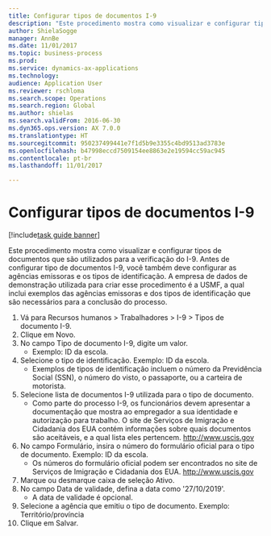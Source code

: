 ```yaml
--- 
title: Configurar tipos de documentos I-9
description: "Este procedimento mostra como visualizar e configurar tipos de documentos que são utilizados para a verificação do I-9."
author: ShielaSogge
manager: AnnBe
ms.date: 11/01/2017
ms.topic: business-process
ms.prod: 
ms.service: dynamics-ax-applications
ms.technology: 
audience: Application User
ms.reviewer: rschloma
ms.search.scope: Operations
ms.search.region: Global
ms.author: shielas
ms.search.validFrom: 2016-06-30
ms.dyn365.ops.version: AX 7.0.0
ms.translationtype: HT
ms.sourcegitcommit: 950237499441e7f1d5b9e3355c4bd9513ad3783e
ms.openlocfilehash: b47998eccd7509154ee8863e2e19594cc59ac945
ms.contentlocale: pt-br
ms.lasthandoff: 11/01/2017

---
```

# <a name="set-up-i-9-document-types"></a>Configurar tipos de documentos I-9

[!include[task guide banner](../../../includes/task-guide-banner.md)]

Este procedimento mostra como visualizar e configurar tipos de documentos que são utilizados para a verificação do I-9. Antes de configurar tipo de documentos I-9, você também deve configurar as agências emissoras e os tipos de identificação. A empresa de dados de demonstração utilizada para criar esse procedimento é a USMF, a qual inclui exemplos das agências emissoras e dos tipos de identificação que são necessários para a conclusão do processo.

1. Vá para Recursos humanos > Trabalhadores > I-9 > Tipos de documento I-9.
2. Clique em Novo.
3. No campo Tipo de documento I-9, digite um valor.
    * Exemplo: ID da escola.  
4. Selecione o tipo de identificação.  Exemplo: ID da escola.
    * Exemplos de tipos de identificação incluem o número da Previdência Social (SSN), o número do visto, o passaporte, ou a carteira de motorista.  
5. Selecione lista de documentos I-9 utilizada para o tipo de documento.
    * Como parte do processo I-9, os funcionários devem apresentar a documentação que mostra ao empregador a sua identidade e autorização para trabalho. O site de Serviços de Imigração e Cidadania dos EUA contém informações sobre quais documentos são aceitáveis, e a qual lista eles pertencem.  http://www.uscis.gov  
6. No campo Formulário, insira o número do formulário oficial para o tipo de documento. Exemplo: ID da escola.
    * Os números do formulário oficial podem ser encontrados no site de Serviços de Imigração e Cidadania dos EUA.  http://www.uscis.gov  
7. Marque ou desmarque caixa de seleção Ativo.
8. No campo Data de validade, defina a data como '27/10/2019'.
    * A data de validade é opcional.  
9. Selecione a agência que emitiu o tipo de documento. Exemplo: Território/província
10. Clique em Salvar.


